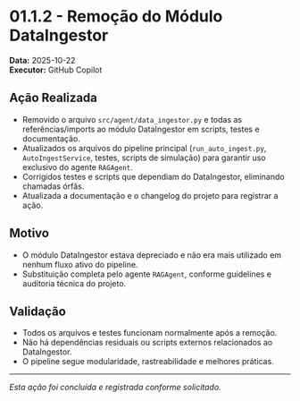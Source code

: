 # 01.1.2 - Remoção do Módulo DataIngestor

**Data:** 2025-10-22  
**Executor:** GitHub Copilot

## Ação Realizada

- Removido o arquivo `src/agent/data_ingestor.py` e todas as referências/imports ao módulo DataIngestor em scripts, testes e documentação.
- Atualizados os arquivos do pipeline principal (`run_auto_ingest.py`, `AutoIngestService`, testes, scripts de simulação) para garantir uso exclusivo do agente `RAGAgent`.
- Corrigidos testes e scripts que dependiam do DataIngestor, eliminando chamadas órfãs.
- Atualizada a documentação e o changelog do projeto para registrar a ação.

## Motivo

- O módulo DataIngestor estava depreciado e não era mais utilizado em nenhum fluxo ativo do pipeline.
- Substituição completa pelo agente `RAGAgent`, conforme guidelines e auditoria técnica do projeto.

## Validação

- Todos os arquivos e testes funcionam normalmente após a remoção.
- Não há dependências residuais ou scripts externos relacionados ao DataIngestor.
- O pipeline segue modularidade, rastreabilidade e melhores práticas.

---

*Esta ação foi concluída e registrada conforme solicitado.*
